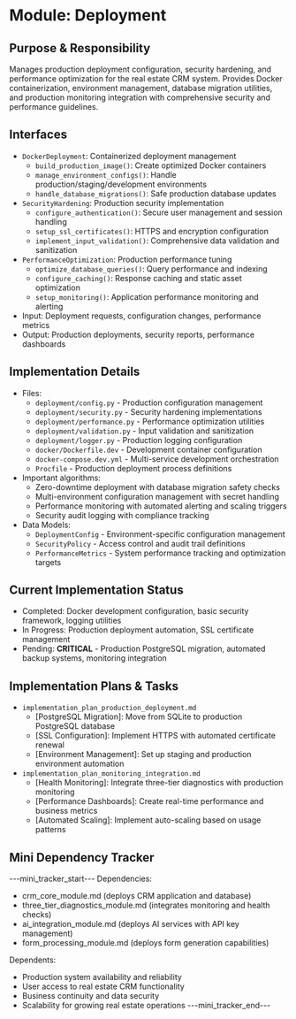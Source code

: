 # Module: Deployment

## Purpose & Responsibility
Manages production deployment configuration, security hardening, and performance optimization for the real estate CRM system. Provides Docker containerization, environment management, database migration utilities, and production monitoring integration with comprehensive security and performance guidelines.

## Interfaces
* `DockerDeployment`: Containerized deployment management
  * `build_production_image()`: Create optimized Docker containers
  * `manage_environment_configs()`: Handle production/staging/development environments
  * `handle_database_migrations()`: Safe production database updates
* `SecurityHardening`: Production security implementation
  * `configure_authentication()`: Secure user management and session handling
  * `setup_ssl_certificates()`: HTTPS and encryption configuration
  * `implement_input_validation()`: Comprehensive data validation and sanitization
* `PerformanceOptimization`: Production performance tuning
  * `optimize_database_queries()`: Query performance and indexing
  * `configure_caching()`: Response caching and static asset optimization
  * `setup_monitoring()`: Application performance monitoring and alerting
* Input: Deployment requests, configuration changes, performance metrics
* Output: Production deployments, security reports, performance dashboards

## Implementation Details
* Files:
  * `deployment/config.py` - Production configuration management
  * `deployment/security.py` - Security hardening implementations
  * `deployment/performance.py` - Performance optimization utilities
  * `deployment/validation.py` - Input validation and sanitization
  * `deployment/logger.py` - Production logging configuration
  * `docker/Dockerfile.dev` - Development container configuration
  * `docker-compose.dev.yml` - Multi-service development orchestration
  * `Procfile` - Production deployment process definitions
* Important algorithms:
  * Zero-downtime deployment with database migration safety checks
  * Multi-environment configuration management with secret handling
  * Performance monitoring with automated alerting and scaling triggers
  * Security audit logging with compliance tracking
* Data Models:
  * `DeploymentConfig` - Environment-specific configuration management
  * `SecurityPolicy` - Access control and audit trail definitions
  * `PerformanceMetrics` - System performance tracking and optimization targets

## Current Implementation Status
* Completed: Docker development configuration, basic security framework, logging utilities
* In Progress: Production deployment automation, SSL certificate management
* Pending: **CRITICAL** - Production PostgreSQL migration, automated backup systems, monitoring integration

## Implementation Plans & Tasks
* `implementation_plan_production_deployment.md`
  * [PostgreSQL Migration]: Move from SQLite to production PostgreSQL database
  * [SSL Configuration]: Implement HTTPS with automated certificate renewal
  * [Environment Management]: Set up staging and production environment automation
* `implementation_plan_monitoring_integration.md`
  * [Health Monitoring]: Integrate three-tier diagnostics with production monitoring
  * [Performance Dashboards]: Create real-time performance and business metrics
  * [Automated Scaling]: Implement auto-scaling based on usage patterns

## Mini Dependency Tracker
---mini_tracker_start---
Dependencies:
- crm_core_module.md (deploys CRM application and database)
- three_tier_diagnostics_module.md (integrates monitoring and health checks)
- ai_integration_module.md (deploys AI services with API key management)
- form_processing_module.md (deploys form generation capabilities)

Dependents:
- Production system availability and reliability
- User access to real estate CRM functionality
- Business continuity and data security
- Scalability for growing real estate operations
---mini_tracker_end---
